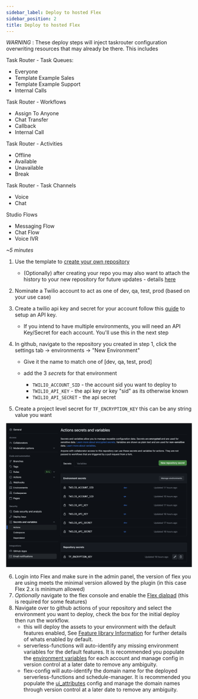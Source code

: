 ```yaml
---
sidebar_label: Deploy to hosted Flex
sidebar_position: 2
title: Deploy to hosted Flex
---
```


*WARNING* : These deploy steps will inject taskrouter configuration overwriting resources that may already be there.  This includes

Task Router - Task Queues:
 - Everyone
 - Template Example Sales
 - Template Example Support
 - Internal Calls

Task Router - Workflows
 - Assign To Anyone
 - Chat Transfer
 - Callback
 - Internal Call

Task Router - Activities
 - Offline
 - Available
 - Unavailable
 - Break

Task Router - Task Channels
 - Voice
 - Chat

Studio Flows
 - Messaging Flow
 - Chat Flow
 - Voice IVR


_~5 minutes_

1. Use the template to [create your own repository](https://github.com/twilio-professional-services/flex-project-template/generate) 
   - (Optionally) after creating your repo you may also want to attach the history to your new repository for future updates - details [here](/setup-guides/managing-future-updates-from-the-template)
2. Nominate a Twilio account to act as one of dev, qa, test, prod (based on your use case)
3. Create a twilio api key and secret for your account follow this [guide](https://www.twilio.com/docs/glossary/what-is-an-api-key#how-can-i-create-api-keys) to setup an API key.
   - If you intend to have multiple environments, you will need an API Key/Secret for each account. You'll use this in the next step
4. In github, navigate to the repository you created in step 1, click the settings tab -> environments -> "New Environment"

   - Give it the name to match one of [dev, qa, test, prod]

   - add the 3 *secrets* for that environment
     - `TWILIO_ACCOUNT_SID` - the account sid you want to deploy to
     - `TWILIO_API_KEY` - the api key or key "sid" as its otherwise known
     - `TWILIO_API_SECRET` - the api secret

5. Create a project level secret for `TF_ENCRYPTION_KEY` this can be any string value you want

![alt text](../../static/img/github-secrets.png)

6. Login into Flex and make sure in the admin panel, the version of flex you are using meets the minimal version allowed by the plugin (in this case Flex 2.x is minimum allowed)
7. _Optionally_ navigate to the flex console and enable the [Flex dialpad](https://console.twilio.com/us1/develop/flex/manage/voice?frameUrl=%2Fconsole%2Fflex%2Fvoice%3Fx-target-region%3Dus1) (this is required for some features)
8. Navigate over to github actions of your repository and select the environment you want to deploy, check the box for the initial deploy then run the workflow.
   - this will deploy the assets to your environment with the default features enabled, See [Feature library Information](/feature-library/overview) for further details of whats enabled by default.
   - serverless-functions will auto-identify any missing environment variables for the default features. It is recommended you populate the [environment variables](https://github.com/twilio-professional-services/flex-project-template/blob/main/serverless-functions/.env.example) for each account and manage config in version control at a later date to remove any ambiguity.
   - flex-config will auto-identify the domain name for the deployed serverless-functions and schedule-manager. It is recommended you populate the [ui_attributes](https://github.com/twilio-professional-services/flex-project-template/blob/main/flex-config/ui_attributes.common.json) config and manage the domain names through version control at a later date to remove any ambiguity.

